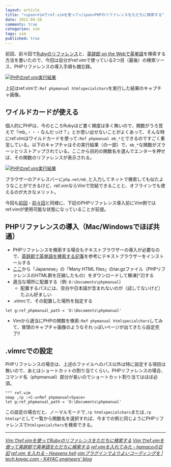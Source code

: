 ```yaml
---
layout: article
title: "<span>Vimでref.vimを使って</span>PHPのリファレンスをただちに検索する"
date: 2011-04-28
comments: true
categories: vim
tags: vim
published: true
---
```


前回、前々回で[Rubyのリファレンス](/2011/04/26/vim-ref-plugin-ruby-reference-search-tool-refe2)と、[英辞郎 on the Webで英単語](/2011/04/27/vim-ref-plugin-alc-eijiro-english-dictionary-search)を検索する方法を書いたので、今回は自分がref.vimで使っている3つ目（最後）の検索ソース、PHPリファレンスの導入手順も備忘録。

[![PHPのref.vim実行結果](/assets/2011/04/28/vim-ref-plugin-php-reference-search-01.png)](/assets/2011/04/28/vim-ref-plugin-php-reference-search-01.png)

上記はref.vimで`:Ref phpmanual htmlspecialchars`を実行した結果のキャプチャ画像。

<!-- READMORE -->


## ワイルドカードが使える

個人的にPHPは、今のところRubyほど書く頻度は多く無いので、関数がうろ覚えで「mb\_・・・なんだっけ？」とか思い出せないことがよくあって、そんな時にref.vimはワイルドカードを使って`:Ref phpmanual mb_*`とできるのですごく重宝している。以下のキャプチャはその実行結果（の一部）で、`mb_*`な関数がズラーッとリストアップされている。ここから目的の関数名を選んでエンターを押せば、その関数のリファレンスが表示される。

[![PHPのref.vim実行結果](/assets/2011/04/28/vim-ref-plugin-php-reference-search-02.png)](/assets/2011/04/28/vim-ref-plugin-php-reference-search-02.png)

ブラウザーのアドレスバーに`php.net/mb_`と入力してネットで検索しても似たようなことができるけど、ref.vimならVimで完結できることと、オフラインでも使えるのが大きなメリット。

今回も[前回](/2011/04/27/vim-ref-plugin-alc-eijiro-english-dictionary-search)・[前々回](/2011/04/26/vim-ref-plugin-ruby-reference-search-tool-refe2)と同様に、下記のPHPリファレンス導入前にVim側ではref.vimが使用可能な状態になっていることが前提。


## PHPリファレンスの導入（Mac/Windowsでほぼ共通）

- PHPリファレンスを検索する場合もテキストブラウザーの導入が必要なので、[英辞郎で英単語を検索する記事](/2011/04/27/vim-ref-plugin-alc-eijiro-english-dictionary-search)を参考にテキストブラウザーをインストールする
- [ここ](http://jp.php.net/download-docs.php)から「Japanese」の「Many HTML files」のtar.gzファイル（PHPリファレンスのHTML群を圧縮したもの）をダウンロードして解凍[^2]する
- 適当な場所に配置する（例: `D:\Documents\phpmanual`）
    - 配置するパスには、空白や日本語が含まれないのが（試してないけど）たぶん好ましい
- .vimrcで、その配置した場所を指定する

~~~ vim
let g:ref_phpmanual_path = 'D:\Documents\phpmanual'
~~~

- Vimから適当にPHPの関数を検索`:Ref phpmanual htmlspecialchars`してみて、冒頭のキャプチャ画像のようなそれっぽいページが出てきたら設定完了!!


## .vimrcでの設定

PHPリファレンスの場合は、上述のファイルへのパス以外は特に設定する項目は無いので、あとはショートカットの割り当てくらい。PHPリファレンスの場合、コマンド名（phpmanual）部分が長いのでショートカット割り当てはほぼ必須。

~~~ vim
""" ref.vim
nmap ,rp :<C-u>Ref phpmanual<Space>
let g:ref_phpmanual_path = 'D:\Documents\phpmanual'
~~~

この設定の場合だと、ノーマルモードで`,rp htmlspecialchars`または`,rp htmlsp*`として一覧から関数名を選択すれば、今までの例と同じようにPHPリファレンスで`htmlspecialchars`を検索できる。


* * *

<cite>[Vimでref.vimを使ってRubyのリファレンスをただちに検索する](/2011/04/26/vim-ref-plugin-ruby-reference-search-tool-refe2)</cite>
<cite>[Vimでref.vimを使って英辞郎で英単語をただちに検索する](/2011/04/27/vim-ref-plugin-alc-eijiro-english-dictionary-search)</cite>
<cite>[ref.vimを入れてみた - hamacoの日記](http://d.hatena.ne.jp/hamaco/20100527/1274975617)</cite>
<cite>[ref.vim を入れる - Heavens hell](http://d.hatena.ne.jp/heavenshell/20100606/1275831502)</cite>
<cite>[vimプラグインでよりよいコーディングを | tech.kayac.com - KAYAC engineers' blog](http://tech.kayac.com/archive/vim-plugin-coding.html)</cite>
